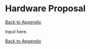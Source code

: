 # Hardware Proposal

[Back to Appendix](/appendices/appendix.md)

Input here.


[Back to Appendix](/appendices/appendix.md)